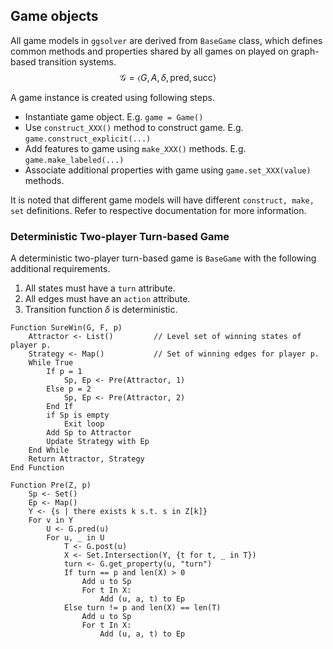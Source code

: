 ## Game objects

All game models in `ggsolver` are derived from `BaseGame` class, which defines common methods and properties shared by all games on played on graph-based transition systems. 
$$
\mathcal{G} = \langle G, A, \delta, \mathsf{pred}, \mathsf{succ} \rangle
$$


A game instance is created using following steps. 

* Instantiate game object. E.g. `game = Game()`
* Use `construct_XXX()` method to construct game. E.g. `game.construct_explicit(...)` 
* Add features to game using `make_XXX()` methods. E.g. `game.make_labeled(...)`
* Associate additional properties with game using `game.set_XXX(value)` methods. 

It is noted that different game models will have different `construct, make, set` definitions. Refer to respective documentation for more information. 



### Deterministic Two-player Turn-based Game

A deterministic two-player turn-based game is `BaseGame` with the following additional requirements.

1. All states must have a `turn` attribute. 
2. All edges must have an `action` attribute.
3. Transition function $\delta$ is deterministic. 



```pseudocode
Function SureWin(G, F, p)
	Attractor <- List()			// Level set of winning states of player p.
	Strategy <- Map()			// Set of winning edges for player p.
	While True
		If p = 1
			Sp, Ep <- Pre(Attractor, 1)
		Else p = 2
			Sp, Ep <- Pre(Attractor, 2)
		End If
		if Sp is empty
			Exit loop
		Add Sp to Attractor
		Update Strategy with Ep
	End While
	Return Attractor, Strategy
End Function 
```



```pseudocode
Function Pre(Z, p)
	Sp <- Set()
	Ep <- Map() 
	Y <- {s | there exists k s.t. s in Z[k]}
	For v in Y
		U <- G.pred(u)
		For u, _ in U
			T <- G.post(u)
			X <- Set.Intersection(Y, {t for t, _ in T})
			turn <- G.get_property(u, "turn")
			If turn == p and len(X) > 0
				Add u to Sp
				For t In X:
					Add (u, a, t) to Ep
			Else turn != p and len(X) == len(T)
				Add u to Sp
				For t In X:
					Add (u, a, t) to Ep
```

